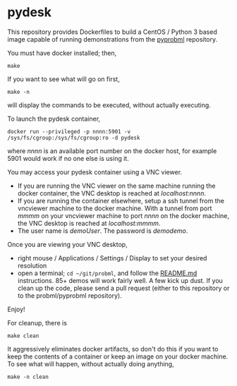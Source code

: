 # pydesk

This repository provides Dockerfiles to build a CentOS / Python 3 
based image capable of running demonstrations from the 
[pyprobml](https://github.com/probml/pyprobml) repository.

You must have docker installed; then, 

`
make
`

If you want to see what will go on first, 

`
make -n
`

will display the commands to be executed, without actually executing.

To launch the pydesk container, 

`
docker run --privileged -p nnnn:5901 -v /sys/fs/cgroup:/sys/fs/cgroup:ro -d pydesk
`

where _nnnn_ is an available port number on the docker host, for example 5901 would work if no one else is using it.


You may access your pydesk container using a VNC viewer.  
*  If you are running the VNC viewer on the same machine running the docker container, the VNC desktop is reached at _localhost:nnnn_.
*  If you are running the container elsewhere, setup a ssh tunnel from the vncviewer machine to the docker machine. With a tunnel from port _mmmm_ on your vncviewer machine to port _nnnn_ on the docker machine, the VNC desktop is reached at _localhost:mmmm_.
*  The user name is _demoUser_.  The password is _demodemo_.

Once you are viewing your VNC desktop, 
*  right mouse / Applications / Settings / Display to set your desired resolution
*  open a terminal; `cd ~/git/probml`, and follow the [README.md](https://github.com/probml/pyprobml) instructions.  85+ demos will work fairly well.  A few kick up dust.  If you clean up the code, please send a pull request (either to this repository or to the probml/pyprobml repository).

Enjoy!

For cleanup, there is

`
make clean
`

It aggressively eliminates docker artifacts, so don't do this if you want to keep the contents of a container or keep an image on your docker machine. To see what will happen, without actually doing anything, 

`
make -n clean
`

